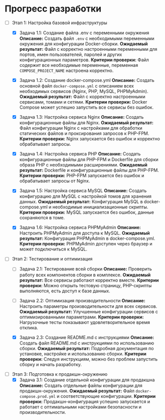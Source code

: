 # Прогресс разработки

- [ ] Этап 1: Настройка базовой инфраструктуры
  - [x] Задача 1.1: Создание файла .env с переменными окружения
    **Описание:** Создать файл `.env` с необходимыми переменными окружения для конфигурации Docker-сборки.
    **Ожидаемый результат:** Файл с корректно настроенными переменными для портов, имен пользователей, паролей и других конфигурационных параметров.
    **Критерии проверки:** Файл содержит все необходимые переменные, переменная `COMPOSE_PROJECT_NAME` настроена корректно.
  
  - [x] Задача 1.2: Создание docker-compose.yml
    **Описание:** Создать основной файл `docker-compose.yml` с описанием всех необходимых сервисов (Nginx, PHP, MySQL, PHPMyAdmin).
    **Ожидаемый результат:** Файл с корректно настроенными сервисами, томами и сетями.
    **Критерии проверки:** Docker Compose может успешно запустить все сервисы без ошибок.

  - [x] Задача 1.3: Настройка сервиса Nginx
    **Описание:** Создать конфигурационные файлы для Nginx.
    **Ожидаемый результат:** Файл конфигурации Nginx с настройками для обработки статических файлов и проксирования запросов к PHP-FPM.
    **Критерии проверки:** Nginx запускается без ошибок и корректно обрабатывает запросы.

  - [x] Задача 1.4: Настройка сервиса PHP
    **Описание:** Создать конфигурационные файлы для PHP-FPM и Dockerfile для сборки образа PHP с необходимыми расширениями.
    **Ожидаемый результат:** Dockerfile и конфигурационные файлы для PHP-FPM.
    **Критерии проверки:** PHP-FPM запускается без ошибок и обрабатывает запросы от Nginx.

  - [x] Задача 1.5: Настройка сервиса MySQL
    **Описание:** Создать конфигурацию для MySQL с настройкой томов для хранения данных.
    **Ожидаемый результат:** Конфигурация MySQL в docker-compose.yml и необходимые инициализационные скрипты.
    **Критерии проверки:** MySQL запускается без ошибок, данные сохраняются в томе.

  - [x] Задача 1.6: Настройка сервиса PHPMyAdmin
    **Описание:** Настроить PHPMyAdmin для доступа к MySQL.
    **Ожидаемый результат:** Конфигурация PHPMyAdmin в docker-compose.yml.
    **Критерии проверки:** PHPMyAdmin доступен через браузер и может подключиться к MySQL.

- [ ] Этап 2: Тестирование и оптимизация
  - [ ] Задача 2.1: Тестирование всей сборки
    **Описание:** Проверить работу всех компонентов сборки в комплексе.
    **Ожидаемый результат:** Все сервисы работают корректно вместе.
    **Критерии проверки:** Можно открыть тестовую страницу, PHP-скрипты выполняются, есть доступ к базе данных.

  - [ ] Задача 2.2: Оптимизация производительности
    **Описание:** Настроить параметры производительности для всех сервисов.
    **Ожидаемый результат:** Улучшенные конфигурации сервисов с оптимизированными параметрами.
    **Критерии проверки:** Нагрузочные тесты показывают удовлетворительное время отклика.

  - [x] Задача 2.3: Создание README.md с инструкциями
    **Описание:** Создать файл README.md с инструкциями по использованию сборки.
    **Ожидаемый результат:** Подробная документация по установке, настройке и использованию сборки.
    **Критерии проверки:** Следуя инструкциям, можно без проблем запустить сборку и начать разработку.

- [ ] Этап 3: Подготовка к продакшн-окружению
  - [x] Задача 3.1: Создание отдельной конфигурации для продакшна
    **Описание:** Создать отдельные файлы конфигурации для продакшн-окружения.
    **Ожидаемый результат:** Файл `docker-compose.prod.yml` и соответствующие конфигурации.
    **Критерии проверки:** Продакшн-конфигурация успешно запускается и работает с оптимальными настройками безопасности и производительности. 